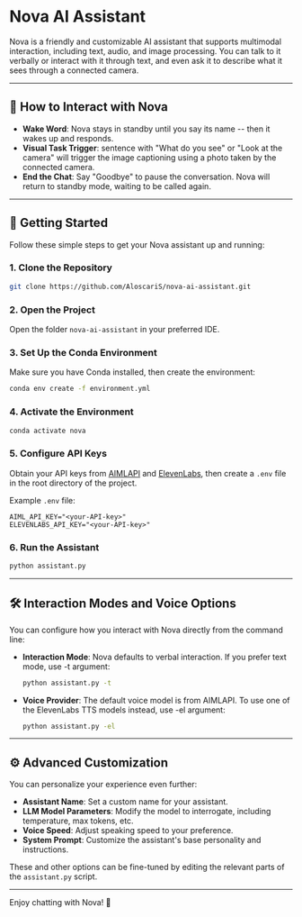# Nova AI Assistant

Nova is a friendly and customizable AI assistant that supports multimodal interaction, including text, audio, and image processing. You can talk to it verbally or interact with it through text, and even ask it to describe what it sees through a connected camera. 

---

## 🤖 How to Interact with Nova

* **Wake Word**: Nova stays in standby until you say its name -- then it wakes up and responds.
* **Visual Task Trigger**: sentence with "What do you see" or "Look at the camera" will trigger the image captioning using a photo taken by the connected camera.
* **End the Chat**: Say "Goodbye" to pause the conversation. Nova will return to standby mode, waiting to be called again.

---

## 🚀 Getting Started

Follow these simple steps to get your Nova assistant up and running:

### 1. Clone the Repository

```bash
git clone https://github.com/AloscariS/nova-ai-assistant.git
```

### 2. Open the Project

Open the folder `nova-ai-assistant` in your preferred IDE.

### 3. Set Up the Conda Environment

Make sure you have Conda installed, then create the environment:

```bash
conda env create -f environment.yml
```

### 4. Activate the Environment

```bash
conda activate nova
```

### 5. Configure API Keys

Obtain your API keys from [AIMLAPI](https://aimlapi.com) and [ElevenLabs](https://elevenlabs.io), then create a `.env` file in the root directory of the project.

Example `.env` file:

```
AIML_API_KEY="<your-API-key>"
ELEVENLABS_API_KEY="<your-API-key>"
```

### 6. Run the Assistant

```bash
python assistant.py
```

---

## 🛠️ Interaction Modes and Voice Options

You can configure how you interact with Nova directly from the command line:

* **Interaction Mode**: Nova defaults to verbal interaction. If you prefer text mode, use -t argument:

  ```bash
  python assistant.py -t
  ```

* **Voice Provider**: The default voice model is from AIMLAPI. To use one of the ElevenLabs TTS models instead, use -el argument:

  ```bash
  python assistant.py -el
  ```

---

## ⚙️ Advanced Customization

You can personalize your experience even further:

* **Assistant Name**: Set a custom name for your assistant.
* **LLM Model Parameters**: Modify the model to interrogate, including temperature, max tokens, etc.
* **Voice Speed**: Adjust speaking speed to your preference.
* **System Prompt**: Customize the assistant's base personality and instructions.

These and other options can be fine-tuned by editing the relevant parts of the `assistant.py` script.

---

Enjoy chatting with Nova! 🌟
